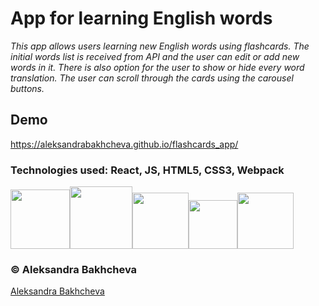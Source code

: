 # App for learning English words

*This app allows users learning new English words using flashcards. The initial words list is received from API and the user can edit or add new words in it. There is also option for the user to show or hide every word translation. The user can scroll through the cards using the carousel buttons.*

## Demo

https://aleksandrabakhcheva.github.io/flashcards_app/

### Technologies used: React, JS, HTML5, CSS3, Webpack 

<img src="https://uploads-ssl.webflow.com/60a2acace1fd91aae61c497d/60ee04a3dee9b428a836325f_React_logo_logotype_emblem-p-1080.png" width="95"><img src="https://cdn2.iconfinder.com/data/icons/designer-skills/128/code-programming-javascript-software-develop-command-language-1024.png" width="100"><img src="https://www.bryan-myers.com/images/1x1/html5.png" width="90"><img src="https://schtirlitz.ru/800/600/https/pitercss.ru/32/pres/custom-props/pictures/css_logo.png" width="78"><img src="https://static.tildacdn.com/tild6665-3139-4462-b436-653231663961/webpack.svg" width="90">

### © Aleksandra Bakhcheva
[Aleksandra Bakhcheva](https://github.com/AleksandraBakhcheva)
